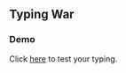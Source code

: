 ## Typing War



### Demo

Click [here](https://gurveerkaur1.github.io/typing-war/) to test your typing.



